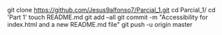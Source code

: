 git clone https://github.com/Jesus9alfonso7/Parcial_1.git
cd Parcial_1/
cd 'Part 1'
touch README.md
git add –all
git commit -m "Accessibility for index.html and a new README.md file"
git push -u origin master
